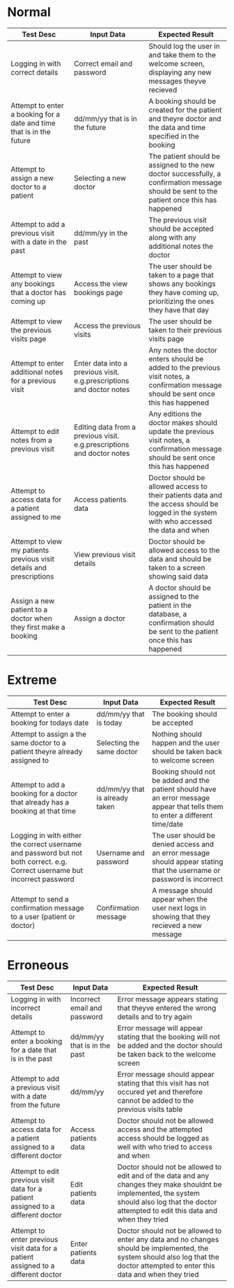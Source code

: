 # Normal
| Test Desc | Input Data | Expected Result | 
| --------- | ---------- | --------------- |
|Logging in with correct details| Correct email and password| Should log the user in and take them to the welcome screen, displaying any new messages theyve recieved|
|Attempt to enter a booking for a date and time that is in the future| dd/mm/yy that is in the future| A booking should be created for the patient and theyre doctor and the data and time specified in the booking|
|Attempt to assign a new doctor to a patient| Selecting a new doctor| The patient should be assigned to the new doctor successfully, a confirmation message should be sent to the patient once this has happened|
|Attempt to add a previous visit with a date in the past| dd/mm/yy in the past| The previous visit should be accepted along with any additional notes the doctor|
|Attempt to view any bookings that a doctor has coming up| Access the view bookings page| The user should be taken to a page that shows any bookings they have coming up, prioritizing the ones they have that day|
|Attempt to view the previous visits page| Access the previous visits| The user should be taken to their previous visits page|
|Attempt to enter additional notes for a previous visit| Enter data into a previous visit. e.g.prescriptions and doctor notes| Any notes the doctor enters should be added to the previous visit notes, a confirmation message should be sent once this has happened|
|Attempt to edit notes from a previous visit| Editing data from a previous visit. e.g.prescriptions and doctor notes| Any editions the doctor makes should update the previous visit notes, a confirmation message should be sent once this has happened|
|Attempt to access data for a patient assigned to me| Access patients data| Doctor should be allowed access to their patients data and the access should be logged in the system with who accessed the data and when|
|Attempt to view my patients previous visit details and prescriptions| View previous visit details| Doctor should be allowed access to the data and should be taken to a screen showing said data|
|Assign a new patient to a doctor when they first make a booking| Assign a doctor| A doctor should be assigned to the patient in the database, a confirmation should be sent to the patient once this has happened|
# Extreme
| Test Desc | Input Data | Expected Result | 
| --------- | ---------- | --------------- |
|Attempt to enter a booking for todays date| dd/mm/yy that is today| The booking should be accepted|
|Attempt to assign a the same doctor to a patient theyre already assigned to| Selecting the same doctor| Nothing should happen and the user should be taken back to welcome screen|
|Attempt to add a booking for a doctor that already has a booking at that time| dd/mm/yy that is already taken| Booking should not be added and the patient should have an error message appear that tells them to enter a different time/date|
|Logging in with either the correct username and password but not both correct. e.g. Correct username but incorrect password| Username and password | The user should be denied access and an error message should appear stating that the username or password is incorrect|
|Attempt to send a confirmation message to a user (patient or doctor)| Confirmation message | A message should appear when the user next logs in showing that they recieved a new message|
# Erroneous
| Test Desc | Input Data | Expected Result | 
| --------- | ---------- | --------------- |
|Logging in with incorrect details| Incorrect email and password| Error message appears stating that theyve entered the wrong details and to try again|
|Attempt to enter a booking for a date that is in the past| dd/mm/yy that is in the past| Error message will appear stating that the booking will not be added and the doctor should be taken back to the welcome screen|
|Attempt to add a previous visit with a date from the future| dd/mm/yy| Error message should appear stating that this visit has not occured yet and therefore cannot be added to the previous visits table|
|Attempt to access data for a patient assigned to a different doctor| Access patients data| Doctor should not be allowed access and the attempted access should be logged as well with who tried to access and when|
|Attempt to edit previous visit data for a patient assigned to a different doctor| Edit patients data | Doctor should not be allowed to edit and of the data and any changes they make shouldnt be implemented, the system should also log that the doctor attempted to edit this data and when they tried |
|Attempt to enter previous visit data for a patient assigned to a different doctor| Enter patients data | Doctor should not be allowed to enter any data and no changes should be implemented, the system should also log that the doctor attempted to enter this data and when they tried |
